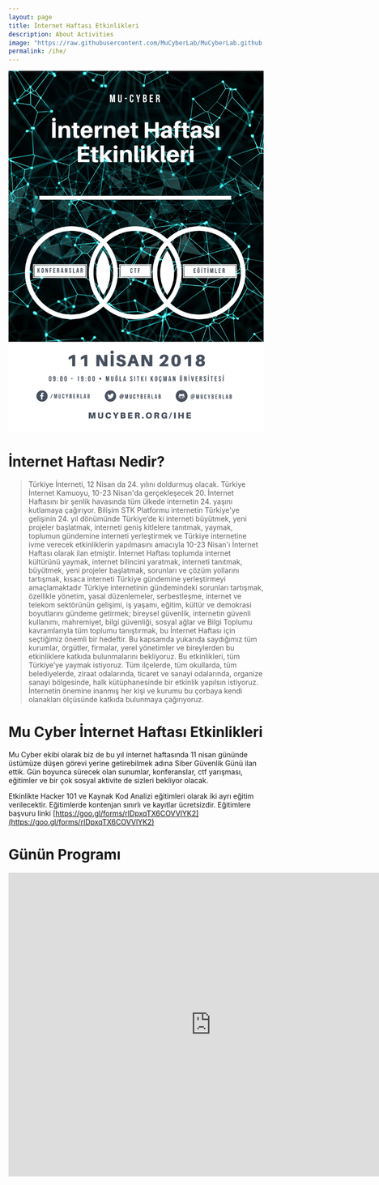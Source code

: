 ```yaml
---
layout: page
title: İnternet Haftası Etkinlikleri
description: About Activities
image: "https://raw.githubusercontent.com/MuCyberLab/MuCyberLab.github.io/master/assets/img/images/MuCyberIHE.jpg"
permalink: /ihe/
---
```

 [![image](https://raw.githubusercontent.com/MuCyberLab/MuCyberLab.github.io/master/assets/img/images/MuCyberIHE.jpg)]() 

# İnternet Haftası Nedir?

<blockquote>Türkiye İnterneti, 12 Nisan da 24. yılını doldurmuş olacak. Türkiye İnternet
Kamuoyu, 10-23 Nisan'da gerçekleşecek 20. İnternet Haftasını bir şenlik havasında
tüm ülkede internetin 24. yaşını kutlamaya çağırıyor. Bilişim STK Platformu
internetin Türkiye'ye gelişinin 24. yıl dönümünde Türkiye’de ki interneti büyütmek,
yeni projeler başlatmak, interneti geniş kitlelere tanıtmak, yaymak, toplumun
gündemine interneti yerleştirmek ve Türkiye internetine ivme verecek etkinliklerin
yapılmasını amacıyla 10-23 Nisan'ı İnternet Haftası olarak ilan etmiştir.
İnternet Haftası toplumda internet kültürünü yaymak, internet bilincini yaratmak,
interneti tanıtmak, büyütmek, yeni projeler başlatmak, sorunları ve çözüm yollarını
tartışmak, kısaca interneti Türkiye gündemine yerleştirmeyi amaçlamaktadır
Türkiye internetinin gündemindeki sorunları tartışmak, özellikle yönetim, yasal
düzenlemeler, serbestleşme, internet ve telekom sektörünün gelişimi, iş yaşamı,
eğitim, kültür ve demokrasi boyutlarını gündeme getirmek; bireysel güvenlik,
internetin güvenli kullanımı, mahremiyet, bilgi güvenliği, sosyal ağlar ve Bilgi
Toplumu kavramlarıyla tüm toplumu tanıştırmak, bu İnternet Haftası için
seçtiğimiz önemli bir hedeftir. Bu kapsamda yukarıda saydığımız tüm kurumlar,
örgütler, firmalar, yerel yönetimler ve bireylerden bu etkinliklere katkıda
bulunmalarını bekliyoruz. Bu etkinlikleri, tüm Türkiye’ye yaymak istiyoruz. Tüm
ilçelerde, tüm okullarda, tüm belediyelerde, ziraat odalarında, ticaret ve sanayi
odalarında, organize sanayi bölgesinde, halk kütüphanesinde bir etkinlik yapılsın
istiyoruz. İnternetin önemine inanmış her kişi ve kurumu bu çorbaya kendi
olanakları ölçüsünde katkıda bulunmaya çağırıyoruz.</blockquote>

# Mu Cyber İnternet Haftası Etkinlikleri

Mu Cyber ekibi olarak biz de bu yıl internet haftasında 11 nisan gününde üstümüze düşen görevi yerine getirebilmek adına Siber Güvenlik Günü ilan ettik. Gün boyunca sürecek olan sunumlar, konferanslar, ctf yarışması, eğitimler ve bir çok sosyal aktivite de sizleri bekliyor olacak. 

Etkinlikte Hacker 101 ve Kaynak Kod Analizi eğitimleri olarak iki ayrı eğitim verilecektir.
Eğitimlerde kontenjan sınırlı ve kayıtlar ücretsizdir.
Eğitimlere başvuru linki [https://goo.gl/forms/rIDpxqTX6COVVlYK2](https://goo.gl/forms/rIDpxqTX6COVVlYK2)

# Günün Programı

<iframe src="https://calendar.google.com/calendar/b/2/embed?title=Mu-Cyber%20%C4%B0nternet%20Haftas%C4%B1%20Etkinlikleri&amp;showTitle=0&amp;showNav=0&amp;showDate=0&amp;showPrint=0&amp;showTabs=0&amp;showCalendars=0&amp;showTz=0&amp;mode=DAY&amp;dates=20180411/20180411&amp;height=600&amp;wkst=1&amp;hl=tr&amp;bgcolor=%23ffffff&amp;src=mucyberlab%40gmail.com&amp;color=%23141414&amp;ctz=Europe%2FIstanbul" style="border-width:0" width="800" height="600" frameborder="0" scrolling="no"></iframe>

